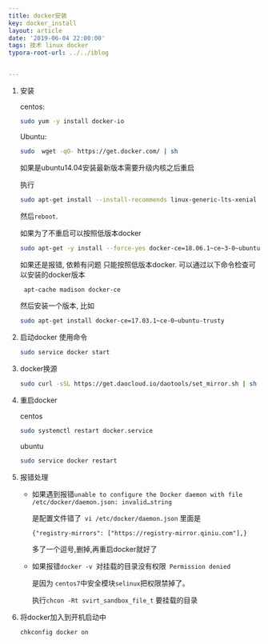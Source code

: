 ```yaml
---
title: docker安装
key: docker_install
layout: article
date: '2019-06-04 22:00:00'
tags: 技术 linux docker
typora-root-url: ../../iblog


---
```


1. 安装

   centos:

   ```bash
   sudo yum -y install docker-io   
   ```

   Ubuntu:

   ```bash
   sudo  wget -qO- https://get.docker.com/ | sh 
   ```

   如果是ubuntu14.04安装最新版本需要升级内核之后重启

   执行

   ```bash
   sudo apt-get install --install-recommends linux-generic-lts-xenial
   ```

   然后`reboot`.

   如果为了不重启可以按照低版本docker

   ```bash
   sudo apt-get -y install --force-yes docker-ce=18.06.1~ce~3-0~ubuntu
   ```

   如果还是报错, 依赖有问题 只能按照低版本docker. 可以通过以下命令检查可以安装的docker版本

   ```bash
    apt-cache madison docker-ce
   ```

   然后安装一个版本, 比如

   ```bash
   sudo apt-get install docker-ce=17.03.1~ce-0~ubuntu-trusty
   ```

   

2. 启动docker 使用命令

   ```bash
   sudo service docker start
   ```

3. docker换源

   ```bash
   sudo curl -sSL https://get.daocloud.io/daotools/set_mirror.sh | sh -s http://6616fe43.m.daocloud.io          
   ```

4. 重启docker

   centos

   ```bash
   sudo systemctl restart docker.service
   ```

   ubuntu

   ```bash
   sudo service docker restart  
   ```

5. 报错处理

   - 如果遇到报错`unable to configure the Docker daemon with file /etc/docker/daemon.json: invalid…string`

     是配置文件错了` vi /etc/docker/daemon.json` 里面是

     `{"registry-mirrors": ["https://registry-mirror.qiniu.com"],}`

     多了一个逗号,删掉,再重启docker就好了

   - 如果报错`docker -v `对挂载的目录没有权限` Permission denied`

     是因为 `centos7`中安全模块`selinux`把权限禁掉了。

     执行` chcon -Rt svirt_sandbox_file_t ` 要挂载的目录

6. 将docker加入到开机启动中

   ```bash
   chkconfig docker on
   ```

   



